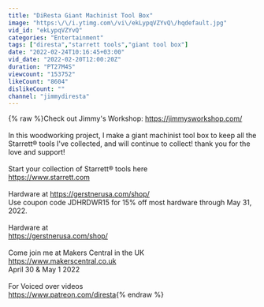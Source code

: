 ```yaml
---
title: "DiResta Giant Machinist Tool Box"
image: "https:\/\/i.ytimg.com\/vi\/ekLypqVZYvQ\/hqdefault.jpg"
vid_id: "ekLypqVZYvQ"
categories: "Entertainment"
tags: ["diresta","starrett tools","giant tool box"]
date: "2022-02-24T10:16:45+03:00"
vid_date: "2022-02-20T12:00:20Z"
duration: "PT27M4S"
viewcount: "153752"
likeCount: "8604"
dislikeCount: ""
channel: "jimmydiresta"
---
```

{% raw %}Check out Jimmy's Workshop: <a rel="nofollow" target="blank" href="https://jimmysworkshop.com/">https://jimmysworkshop.com/</a><br /><br />In this woodworking project, I make a giant machinist tool box to keep all the Starrett® tools I've collected, and will continue to collect! thank you for the love and support!<br /><br />Start your collection of Starrett® tools here <br /><a rel="nofollow" target="blank" href="https://www.starrett.com">https://www.starrett.com</a><br /><br />Hardware at <a rel="nofollow" target="blank" href="https://gerstnerusa.com/shop/">https://gerstnerusa.com/shop/</a> <br />Use coupon code JDHRDWR15 for 15% off most hardware through May 31, 2022.<br /><br />Hardware at <br /><a rel="nofollow" target="blank" href="https://gerstnerusa.com/shop/">https://gerstnerusa.com/shop/</a><br /><br />Come join me at Makers Central in the UK <br /><a rel="nofollow" target="blank" href="https://www.makerscentral.co.uk">https://www.makerscentral.co.uk</a><br />April 30 &amp; May 1 2022 <br /><br />For Voiced over videos <br /><a rel="nofollow" target="blank" href="https://www.patreon.com/diresta">https://www.patreon.com/diresta</a>{% endraw %}
